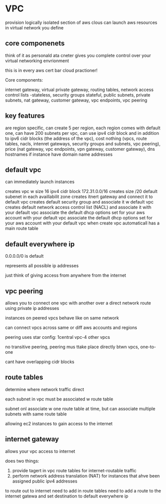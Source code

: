 # VPC

provision logically isolated section of aws clous can launch aws resources in virtual network you define

## core componenets

think of it as personald ata cneter
gives you complete control over your virtual networking envrionment

this is in every aws cert bar cloud practioner!

Core components:

internet gateway, virtual private gateway, routing tables, network access control lists -stateless, security groups stateful, public subnets, private subnets, nat gateway, customer gateway, vpc endpoints, vpc peering

## key features

are region specific, can create 5 per region, each region comes with default one, can have 200 subnets per vpc, can use ipv4 cidr block and in addition to ipv6 cidr blocks (the address of the vpc), cost nothing (vpcs, route tables, nacls, intenret gateways, security groups and subnets, vpc peering), price (nat gateway, vpc endpoints, vpn gateway, customer gateway), dns hostnames if instance have domain name addresses

## default vpc

can immediately launch instances

creates vpc w size 16 ipv4 cidr block 172.31.0.0/16
creates size /20 default subenet in each availlabilit zone
creates itnert gateway and connect it to default vpc
creates default security group and associate it w default vpc
creates default network access control list (NACL) and associate it with your default vpc
associate the default dhcp options set for your aws account with your default vpc
associate the default dhcp options set for your aws account with your default vpc
when create vpc automaticall has a main route table

## default everywhere ip

0.0.0.0/0 is default

represents all possible ip addresses

just think of giving access from anywhere from the internet

## vpc peering

allows you to connect one vpc with another over a direct network route using private ip addresses

instances on peered vpcs behave like on same network

can connect vpcs across same or diff aws accounts and regions

peering uses star config: 1central vpc-4 other vpcs

no transitive peering, peering mus ttake place directly btwn vpcs, one-to-one

cant have overlapping cidr blocks

## route tables

determine where network traffic direct

each subnet in vpc must be associated w route table

subnet onl associate w one route table at time, but can associate multiple subnets with same route table

allowing ec2 instances to gain access to the internet

## internet gateway

allows your vpc access to internet

does two things:
1. provide tagert in vpc route tables for internet-routable traffic
2. perform network address translation (NAT) for instances that ahve been assigned public ipv4 addresses

to route out to internet need to add in route tables need to add a route to the internet gatewa and set destination to default everywhere ip

